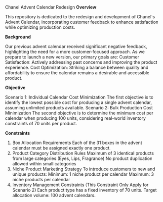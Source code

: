 Chanel Advent Calendar Redesign
**Overview**

This repository is dedicated to the redesign and development of Chanel's Advent Calendar, incorporating customer feedback to enhance satisfaction while optimizing production costs.

**Background**

Our previous advent calendar received significant negative feedback, highlighting the need for a more customer-focused approach. As we prepare to launch a new version, our primary goals are:
Customer Satisfaction: Actively addressing past concerns and improving the product experience.
Cost Optimization: Striking a balance between quality and affordability to ensure the calendar remains a desirable and accessible product.

**Objective**

Scenario 1: Individual Calendar Cost Minimization
The first objective is to identify the lowest possible cost for producing a single advent calendar, assuming unlimited products available.
Scenario 2: Bulk Production Cost Minimization
The second objective is to determine the minimum cost per calendar when producing 100 units, considering real-world inventory constraints of 70 units per product.

**Constraints**
1. Box Allocation Requirements
Each of the 31 boxes in the advent calendar must be assigned exactly one product.
2. Product Category Distribution Rules
Maximum of 3 identical products from large categories (Eyes, Lips, Fragrance)
No product duplication allowed within small categories
3. Niche Product Marketing Strategy
To introduce customers to new and unique products:
Minimum: 1 niche product per calendar
Maximum: 3 niche products per calendar
4. Inventory Management Constraints (This Constraint Only Apply for Scenario 2)
Each product type has a fixed inventory of 70 units.
Target allocation volume: 100 advent calendars.
